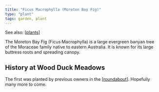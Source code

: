 ```yaml
---
title: "Ficus Macrophylla (Moreton Bay Fig)"
type: "plant"
tags: garden, plant
---
```


See also: [[plants]]

The Moreton Bay Fig (Ficus Macrophylla) is a large evergreen banyan tree of the Moraceae family native to eastern Australia. It is known for its large buttress roots and spreading canopy.

## History at Wood Duck Meadows

The first was planted by previous owners in the [[roundabout]]. Hopefully many more to come.


[//begin]: # "Autogenerated link references for markdown compatibility"
[plants]: plants "Plants"
[roundabout]: ../roundabout "Roundabout"
[//end]: # "Autogenerated link references"
